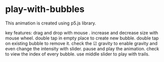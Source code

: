 # play-with-bubbles
This animation is created using p5.js library.

key features:
drag and drop with mouse .
increase and decrease size with mouse wheel.
double tap in empty place to create new bubble.
double tap on existing bubble to remove it.
check the ☑ gravity to enable gravity and even change the intensity with slider.
pause and play the animation.
check to view the index of every bubble.
use middle slider to play with trails.
